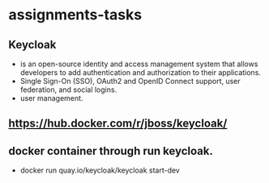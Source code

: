 # assignments-tasks
## Keycloak 
- is an open-source identity and access management system that allows developers to add authentication and authorization to their applications.
- Single Sign-On (SSO), OAuth2 and OpenID Connect support, user federation, and social logins.
- user management.
## https://hub.docker.com/r/jboss/keycloak/

## docker container through run keycloak.
- docker run quay.io/keycloak/keycloak start-dev
